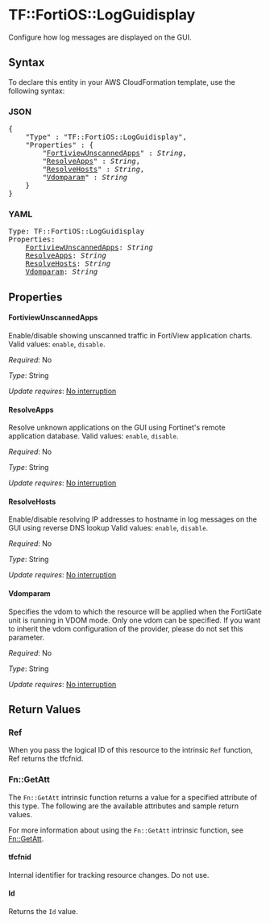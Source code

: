 # TF::FortiOS::LogGuidisplay

Configure how log messages are displayed on the GUI.

## Syntax

To declare this entity in your AWS CloudFormation template, use the following syntax:

### JSON

<pre>
{
    "Type" : "TF::FortiOS::LogGuidisplay",
    "Properties" : {
        "<a href="#fortiviewunscannedapps" title="FortiviewUnscannedApps">FortiviewUnscannedApps</a>" : <i>String</i>,
        "<a href="#resolveapps" title="ResolveApps">ResolveApps</a>" : <i>String</i>,
        "<a href="#resolvehosts" title="ResolveHosts">ResolveHosts</a>" : <i>String</i>,
        "<a href="#vdomparam" title="Vdomparam">Vdomparam</a>" : <i>String</i>
    }
}
</pre>

### YAML

<pre>
Type: TF::FortiOS::LogGuidisplay
Properties:
    <a href="#fortiviewunscannedapps" title="FortiviewUnscannedApps">FortiviewUnscannedApps</a>: <i>String</i>
    <a href="#resolveapps" title="ResolveApps">ResolveApps</a>: <i>String</i>
    <a href="#resolvehosts" title="ResolveHosts">ResolveHosts</a>: <i>String</i>
    <a href="#vdomparam" title="Vdomparam">Vdomparam</a>: <i>String</i>
</pre>

## Properties

#### FortiviewUnscannedApps

Enable/disable showing unscanned traffic in FortiView application charts. Valid values: `enable`, `disable`.

_Required_: No

_Type_: String

_Update requires_: [No interruption](https://docs.aws.amazon.com/AWSCloudFormation/latest/UserGuide/using-cfn-updating-stacks-update-behaviors.html#update-no-interrupt)

#### ResolveApps

Resolve unknown applications on the GUI using Fortinet's remote application database. Valid values: `enable`, `disable`.

_Required_: No

_Type_: String

_Update requires_: [No interruption](https://docs.aws.amazon.com/AWSCloudFormation/latest/UserGuide/using-cfn-updating-stacks-update-behaviors.html#update-no-interrupt)

#### ResolveHosts

Enable/disable resolving IP addresses to hostname in log messages on the GUI using reverse DNS lookup Valid values: `enable`, `disable`.

_Required_: No

_Type_: String

_Update requires_: [No interruption](https://docs.aws.amazon.com/AWSCloudFormation/latest/UserGuide/using-cfn-updating-stacks-update-behaviors.html#update-no-interrupt)

#### Vdomparam

Specifies the vdom to which the resource will be applied when the FortiGate unit is running in VDOM mode. Only one vdom can be specified. If you want to inherit the vdom configuration of the provider, please do not set this parameter.

_Required_: No

_Type_: String

_Update requires_: [No interruption](https://docs.aws.amazon.com/AWSCloudFormation/latest/UserGuide/using-cfn-updating-stacks-update-behaviors.html#update-no-interrupt)

## Return Values

### Ref

When you pass the logical ID of this resource to the intrinsic `Ref` function, Ref returns the tfcfnid.

### Fn::GetAtt

The `Fn::GetAtt` intrinsic function returns a value for a specified attribute of this type. The following are the available attributes and sample return values.

For more information about using the `Fn::GetAtt` intrinsic function, see [Fn::GetAtt](https://docs.aws.amazon.com/AWSCloudFormation/latest/UserGuide/intrinsic-function-reference-getatt.html).

#### tfcfnid

Internal identifier for tracking resource changes. Do not use.

#### Id

Returns the <code>Id</code> value.

